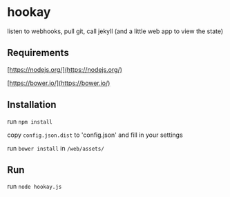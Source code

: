 # hookay
listen to webhooks, pull git, call jekyll (and a little web app to view the state)


## Requirements

[https://nodejs.org/](https://nodejs.org/)

[https://bower.io/](https://bower.io/)



## Installation

run `npm install`

copy `config.json.dist` to 'config.json' and fill in your settings

run `bower install` in `/web/assets/`



## Run

run `node hookay.js`


